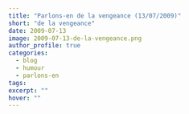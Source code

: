 ```yaml
---
title: "Parlons-en de la vengeance (13/07/2009)"
short: "de la vengeance"
date: 2009-07-13
image: 2009-07-13-de-la-vengeance.png
author_profile: true
categories:
  - blog
  - humour
  - parlons-en
tags:
excerpt: ""
hover: ""
---
```

